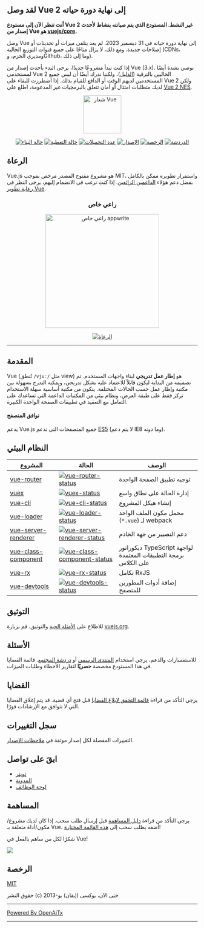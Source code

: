 ## لقد وصل Vue 2 إلى نهاية دورة حياته

**أنت تنظر الآن إلى مستودع Vue 2 غير النشط. المستودع الذي يتم صيانته بنشاط لأحدث إصدار من Vue هو [vuejs/core](https://github.com/vuejs/core).**

وصل Vue إلى نهاية دورة حياته في 31 ديسمبر 2023. لم يعد يتلقى ميزات أو تحديثات أو إصلاحات جديدة. ومع ذلك، لا يزال متاحًا على جميع قنوات التوزيع الحالية (CDNs، ومديري الحزم، وGithub، وما إلى ذلك).

إذا كنت تبدأ مشروعًا جديدًا، يرجى البدء بأحدث إصدار من Vue (3.x). نوصي بشدة أيضًا لمستخدمي Vue 2 الحاليين بالترقية ([الدليل](https://v3-migration.vuejs.org/))، ولكننا ندرك أيضًا أن ليس جميع المستخدمين لديهم الوقت أو الدافع للقيام بذلك. إذا اضطررت للبقاء على Vue 2 ولكن لديك متطلبات امتثال أو أمان تتعلق بالبرمجيات غير المدعومة، اطلع على [Vue 2 NES](https://www.herodevs.com/support/nes-vue?utm_source=vuejs-github&utm_medium=vue2-readme).

<p align="center"><a href="https://vuejs.org" target="_blank" rel="noopener noreferrer"><img width="100" src="https://vuejs.org/images/logo.png" alt="شعار Vue"></a></p>

<p align="center">
  <a href="https://circleci.com/gh/vuejs/vue/tree/dev"><img src="https://img.shields.io/circleci/project/github/vuejs/vue/dev.svg?sanitize=true" alt="حالة البناء"></a>
  <a href="https://codecov.io/github/vuejs/vue?branch=dev"><img src="https://img.shields.io/codecov/c/github/vuejs/vue/dev.svg?sanitize=true" alt="حالة التغطية"></a>
  <a href="https://npmcharts.com/compare/vue?minimal=true"><img src="https://img.shields.io/npm/dm/vue.svg?sanitize=true" alt="عدد التحميلات"></a>
  <a href="https://www.npmjs.com/package/vue"><img src="https://img.shields.io/npm/v/vue.svg?sanitize=true" alt="الإصدار"></a>
  <a href="https://www.npmjs.com/package/vue"><img src="https://img.shields.io/npm/l/vue.svg?sanitize=true" alt="الرخصة"></a>
  <a href="https://chat.vuejs.org/"><img src="https://img.shields.io/badge/chat-on%20discord-7289da.svg?sanitize=true" alt="الدردشة"></a>
</p>

## الرعاة

Vue.js هو مشروع مفتوح المصدر مرخص بموجب MIT، واستمرار تطويره ممكن بالكامل بفضل دعم هؤلاء [الداعمين الرائعين](https://github.com/vuejs/core/blob/main/BACKERS.md). إذا كنت ترغب في الانضمام إليهم، يرجى النظر في [رعاية تطوير Vue](https://vuejs.org/sponsor/).

<p align="center">
  <h3 align="center">راعي خاص</h3>
</p>

<p align="center">
  <a target="_blank" href="https://github.com/appwrite/appwrite">
  <img alt="راعي خاص appwrite" src="https://sponsors.vuejs.org/images/appwrite.svg" width="300">
  </a>
</p>

<p align="center">
  <a target="_blank" href="https://vuejs.org/sponsor/">
    <img alt="الرعاة" src="https://sponsors.vuejs.org/sponsors.svg?v3">
  </a>
</p>

---

## المقدمة

Vue (تُنطق `/vjuː/` مثل view) هو **إطار عمل تدريجي** لبناء واجهات المستخدم. تم تصميمه من البداية ليكون قابلاً للاعتماد عليه بشكل تدريجي، ويمكنه التدرج بسهولة بين مكتبة وإطار عمل حسب الحالات المختلفة. يتكون من مكتبة أساسية سهلة الاستخدام تركز فقط على طبقة العرض، ونظام بيئي من المكتبات الداعمة التي تساعدك على التعامل مع التعقيد في تطبيقات الصفحة الواحدة الكبيرة.

#### توافق المتصفح

يدعم Vue.js جميع المتصفحات التي تدعم [ES5](https://compat-table.github.io/compat-table/es5/) (لا يتم دعم IE8 وما دونه).

## النظام البيئي

| المشروع              | الحالة                                                        | الوصف                                                  |
| -------------------- | ------------------------------------------------------------ | ------------------------------------------------------ |
| [vue-router]         | [![vue-router-status]][vue-router-package]                   | توجيه تطبيق الصفحة الواحدة                             |
| [vuex]               | [![vuex-status]][vuex-package]                               | إدارة الحالة على نطاق واسع                             |
| [vue-cli]            | [![vue-cli-status]][vue-cli-package]                         | إنشاء هيكل المشروع                                     |
| [vue-loader]         | [![vue-loader-status]][vue-loader-package]                   | محمل مكون الملف الواحد (`*.vue`) لـ webpack            |
| [vue-server-renderer] | [![vue-server-renderer-status]][vue-server-renderer-package] | دعم التصيير من جهة الخادم                              |
| [vue-class-component] | [![vue-class-component-status]][vue-class-component-package] | ديكوراتور TypeScript لواجهة برمجة التطبيقات المعتمدة على الكلاس |
| [vue-rx]             | [![vue-rx-status]][vue-rx-package]                           | تكامل RxJS                                             |
| [vue-devtools]       | [![vue-devtools-status]][vue-devtools-package]               | إضافة أدوات المطورين للمتصفح                           |

[vue-router]: https://github.com/vuejs/vue-router
[vuex]: https://github.com/vuejs/vuex
[vue-cli]: https://github.com/vuejs/vue-cli
[vue-loader]: https://github.com/vuejs/vue-loader
[vue-server-renderer]: https://github.com/vuejs/vue/tree/dev/packages/vue-server-renderer
[vue-class-component]: https://github.com/vuejs/vue-class-component
[vue-rx]: https://github.com/vuejs/vue-rx
[vue-devtools]: https://github.com/vuejs/vue-devtools
[vue-router-status]: https://img.shields.io/npm/v/vue-router.svg
[vuex-status]: https://img.shields.io/npm/v/vuex.svg
[vue-cli-status]: https://img.shields.io/npm/v/@vue/cli.svg
[vue-loader-status]: https://img.shields.io/npm/v/vue-loader.svg
[vue-server-renderer-status]: https://img.shields.io/npm/v/vue-server-renderer.svg
[vue-class-component-status]: https://img.shields.io/npm/v/vue-class-component.svg
[vue-rx-status]: https://img.shields.io/npm/v/vue-rx.svg
[vue-devtools-status]: https://img.shields.io/chrome-web-store/v/nhdogjmejiglipccpnnnanhbledajbpd.svg
[vue-router-package]: https://npmjs.com/package/vue-router
[vuex-package]: https://npmjs.com/package/vuex
[vue-cli-package]: https://npmjs.com/package/@vue/cli
[vue-loader-package]: https://npmjs.com/package/vue-loader
[vue-server-renderer-package]: https://npmjs.com/package/vue-server-renderer
[vue-class-component-package]: https://npmjs.com/package/vue-class-component
[vue-rx-package]: https://npmjs.com/package/vue-rx
[vue-devtools-package]: https://chrome.google.com/webstore/detail/vuejs-devtools/nhdogjmejiglipccpnnnanhbledajbpd

## التوثيق

للاطلاع على [الأمثلة الحية](https://v2.vuejs.org/v2/examples/) والتوثيق، قم بزيارة [vuejs.org](https://v2.vuejs.org).

## الأسئلة

للاستفسارات والدعم، يرجى استخدام [المنتدى الرسمي](https://forum.vuejs.org) أو [دردشة المجتمع](https://chat.vuejs.org/). قائمة القضايا في هذا المستودع مخصصة **حصريًا** لتقارير الأخطاء وطلبات الميزات.

## القضايا

يرجى التأكد من قراءة [قائمة التحقق لإبلاغ القضايا](https://github.com/vuejs/vue/blob/dev/.github/CONTRIBUTING.md#issue-reporting-guidelines) قبل فتح أي قضية. قد يتم إغلاق القضايا التي لا تتوافق مع الإرشادات فورًا.

## سجل التغييرات

التغييرات المفصلة لكل إصدار موثقة في [ملاحظات الإصدار](https://github.com/vuejs/vue/releases).

## ابقَ على تواصل

- [تويتر](https://twitter.com/vuejs)
- [المدونة](https://medium.com/the-vue-point)
- [لوحة الوظائف](https://vuejobs.com/?ref=vuejs)

## المساهمة

يرجى التأكد من قراءة [دليل المساهمة](https://github.com/vuejs/vue/blob/dev/.github/CONTRIBUTING.md) قبل إرسال طلب سحب. إذا كان لديك مشروع/مكون/أداة متعلقة بـ Vue، أضفه بطلب سحب إلى [هذه القائمة المختارة](https://github.com/vuejs/awesome-vue)!

شكرًا لكل من ساهم بالفعل في Vue!

<a href="https://github.com/vuejs/vue/graphs/contributors"><img src="https://opencollective.com/vuejs/contributors.svg?width=890" /></a>

## الرخصة

[MIT](https://opensource.org/licenses/MIT)

حقوق النشر (c) 2013-حتى الآن، يوكسى (إيفان) يو

---

[Powered By OpenAiTx](https://github.com/OpenAiTx/OpenAiTx)

---